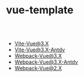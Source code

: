 # vue-template

<br/>
<br/>
 
 * [Vite-Vue@3.X](https://github.com/orca-studio/vue-template/tree/vite-3.X)
 * [Vite-Vue@3.X-Antdv](https://github.com/orca-studio/vue-template/tree/vite-antd-3.X)
 * [Webpack-Vue@3.X](https://github.com/orca-studio/vue-template/tree/webpack-3.X)
 * [Webpack-Vue@3.X-Antdv](https://github.com/orca-studio/vue-template/tree/webpack-antd-3.X)
 * [Webpack-Vue@2.X](https://github.com/orca-studio/vue-template/tree/webpack-2.X)
